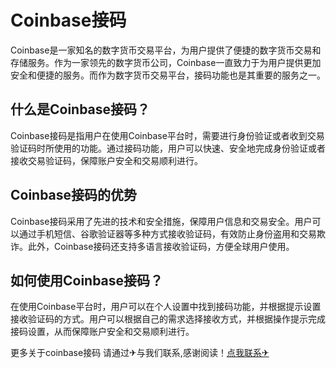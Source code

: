 # Coinbase接码

Coinbase是一家知名的数字货币交易平台，为用户提供了便捷的数字货币交易和存储服务。作为一家领先的数字货币公司，Coinbase一直致力于为用户提供更加安全和便捷的服务。而作为数字货币交易平台，接码功能也是其重要的服务之一。

## 什么是Coinbase接码？

Coinbase接码是指用户在使用Coinbase平台时，需要进行身份验证或者收到交易验证码时所使用的功能。通过接码功能，用户可以快速、安全地完成身份验证或者接收交易验证码，保障账户安全和交易顺利进行。

## Coinbase接码的优势

Coinbase接码采用了先进的技术和安全措施，保障用户信息和交易安全。用户可以通过手机短信、谷歌验证器等多种方式接收验证码，有效防止身份盗用和交易欺诈。此外，Coinbase接码还支持多语言接收验证码，方便全球用户使用。

## 如何使用Coinbase接码？

在使用Coinbase平台时，用户可以在个人设置中找到接码功能，并根据提示设置接收验证码的方式。用户可以根据自己的需求选择接收方式，并根据操作提示完成接码设置，从而保障账户安全和交易顺利进行。

更多关于coinbase接码 请通过✈与我们联系,感谢阅读！[点我联系✈](https://edge.G208.com)
